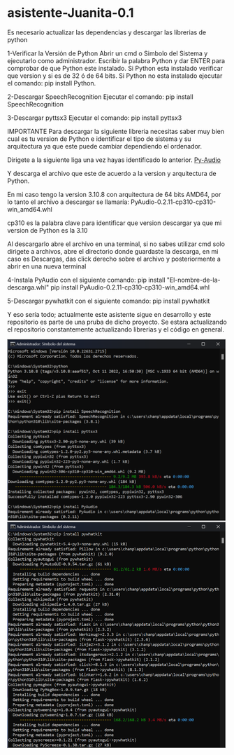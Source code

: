 # asistente-Juanita-0.1

Es necesario actualizar las dependencias y descargar las librerias de python

1-Verificar la Versión de Python
Abrir un cmd o Simbolo del Sistema y ejecutarlo como administrador.
Escribir la palabra Python y dar ENTER para comprobar de que Python este instalado.
Si Python esta instalado verificar que version y si es de 32 ó de 64 bits.
Si Python no esta instalado ejecutar el comando:
pip install Python.

2-Descargar SpeechRecognition
Ejecutar el comando:
pip install SpeechRecognition

3-Descargar pyttsx3
Ejecutar el comando:
pip install pyttsx3

IMPORTANTE
Para descargar la siguiente libreria necesitas saber muy bien cual es tu version de Python
e identificar el tipo de sistema y su arquitectura ya que este puede cambiar dependiendo el
ordenador.

Dirigete a la siguiente liga una vez hayas identificado lo anterior.
[Py-Audio](https://www.lfd.uci.edu/~gohlke/pythonlibs/#pyaudio)

Y descarga el archivo que este de acuerdo a la version y arquitectura de Python.

En mi caso tengo la version 3.10.8 con arquitectura de 64 bits AMD64,
por lo tanto el archivo a descargar se llamaría: PyAudio-0.2.11-cp310-cp310-win_amd64.whl

cp310 es la palabra clave para identificar que version descargar ya que mi version de Python es la 3.10

Al descargarlo abre el archivo en una terminal, si no sabes utilizar cmd solo dirigete a archivos,
abre el directorio donde guardaste la descarga, en mi caso es Descargas, das click derecho sobre el archivo
y posteriormente a abrir en una nueva terminal 

4-Instala PyAudio con el siguiente comando:
pip install "El-nombre-de-la-descarga.whl"
pip install PyAudio-0.2.11-cp310-cp310-win_amd64.whl

5-Descargar pywhatkit con el siguiente comando:
pip install pywhatkit

Y eso sería todo; actualmente este asistente sigue en desarrollo y este repositorio
es parte de una pruba de dicho proyecto.
Se estara actualizando el repositorio constantemente actualizando librerias y el código en general.


<img width="500" alt="image" src="docs/import1.png">
<img width="500" alt="image" src="docs/import2.png">
